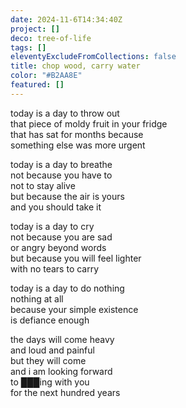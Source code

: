 ```yaml
---
date: 2024-11-6T14:34:40Z
project: []
deco: tree-of-life
tags: []
eleventyExcludeFromCollections: false
title: chop wood, carry water
color: "#B2AA8E"
featured: []
---
```

today is a day to throw out  
that piece of moldy fruit in your fridge  
that has sat for months because  
something else was more urgent  

>

today is a day to breathe  
not because you have to  
not to stay alive  
but because the air is yours  
and you should take it

>

today is a day to cry  
not because you are sad  
or angry beyond words  
but because you will feel lighter  
with no tears to carry  

>

today is a day to do nothing  
nothing at all  
because your simple existence  
is defiance enough  

>

the days will come heavy  
and loud and painful  
but they will come  
and i am looking forward  
to ███ing with you  
for the next hundred years